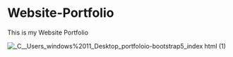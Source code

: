 # Website-Portfolio

This is my Website Portfolio

![_C__Users_windows%2011_Desktop_portfoloio-bootstrap5_index html (1)](https://github.com/GenaroSinaga/Website-Portfolio/assets/77026486/b112e9d0-41db-4496-8dab-969e4287d984)
